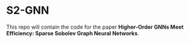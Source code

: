 # S2-GNN

This repo will contain the code for the paper **Higher-Order GNNs Meet Efficiency: Sparse Sobolev Graph Neural Networks**.
